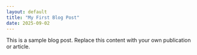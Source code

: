 ```yaml
---
layout: default
title: "My First Blog Post"
date: 2025-09-02
---
```

<p>This is a sample blog post. Replace this content with your own publication or article.</p>
